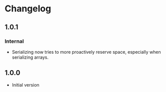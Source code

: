 # Changelog

## 1.0.1

### Internal

- Serializing now tries to more proactively reserve space, especially when
  serializing arrays.

## 1.0.0

- Initial version
